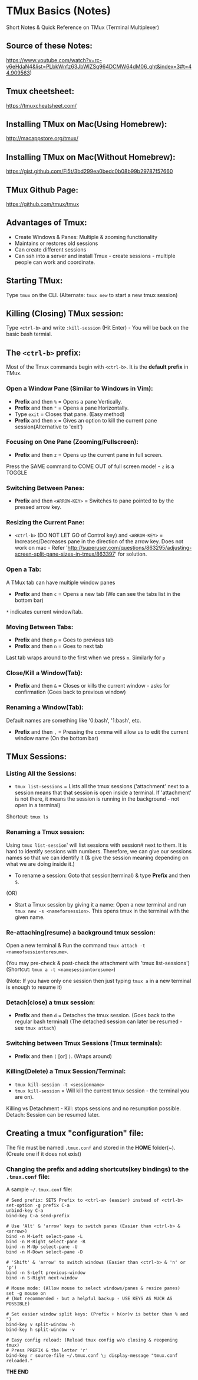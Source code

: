# TMux Basics (Notes)
Short Notes &amp; Quick Reference on TMux (Terminal Multiplexer)

## Source of these Notes: 

https://www.youtube.com/watch?v=rc-v6eHdaN4&list=PLbkWnfz63JbWlZSq964DCMW64dM06_qht&index=3#t=44.909563)

## Tmux cheetsheet: 

https://tmuxcheatsheet.com/

## Installing TMux on Mac(Using Homebrew):

http://macappstore.org/tmux/

## Installing TMux on Mac(Without Homebrew):

https://gist.github.com/Fi5t/3bd299ea0bedc0b08b99b29787f57660

## TMux Github Page:

https://github.com/tmux/tmux

## Advantages of Tmux:

- Create Windows & Panes: Multiple & zooming functionality
- Maintains or restores old sessions
- Can create different sessions
- Can ssh into a server and install Tmux - create sessions - multiple people can work and coordinate.

## Starting TMux:

Type `tmux` on the CLI. (Alternate: `tmux new` to start a new tmux session)

## Killing (Closing) TMux session:

Type `<ctrl-b>` and write `:kill-session` (Hit Enter) - You will be back on the basic bash termial.

## The `<ctrl-b>` prefix:

Most of the Tmux commands begin with `<ctrl-b>`. It is the **default prefix** in TMux.

### Open a Window Pane (Similar to Windows in Vim):

- **Prefix** and then `%` = Opens a pane Vertically.
- **Prefix** and then `"` = Opens a pane Horizontally.
- Type `exit`             = Closes that pane. (Easy method)
- **Prefix** and then `x` = Gives an option to kill the current pane session(Alternative to 'exit')

### Focusing on One Pane (Zooming/Fullscreen):

- **Prefix** and then `z` = Opens up the current pane in full screen.

Press the SAME command to COME OUT of full screen mode! - `z` is a TOGGLE

### Switching Between Panes:

- **Prefix** and then `<ARROW-KEY>`     = Switches to pane pointed to by the pressed arrow key.

### Resizing the Current Pane:

- `<ctrl-b>` (DO NOT LET GO of Control key) and `<ARROW-KEY>`     = Increases/Decreases pane in the direction of the arrow key. Does not work on mac - Refer 'http://superuser.com/questions/863295/adjusting-screen-split-pane-sizes-in-tmux/863397' for solution. 

### Open a Tab:

A TMux tab can have multiple window panes

- **Prefix** and then `c`     = Opens a new tab (We can see the tabs list in the bottom bar) 

`*` indicates current window/tab.

### Moving Between Tabs:

- **Prefix** and then `p`     = Goes to previous tab
- **Prefix** and then `n`     = Goes to next tab

Last tab wraps around to the first when we press `n`. Similarly for `p`

### Close/Kill a Window(Tab):

- **Prefix** and then `&`     = Closes or kills the current window - asks for confirmation (Goes back to previous window)

### Renaming a Window(Tab):

Default names are something like '0:bash', '1:bash', etc.

- **Prefix** and then `,`     = Pressing the comma will allow us to edit the current window name (On the bottom bar)

## TMux Sessions:

### Listing All the Sessions:

- `tmux list-sessions`    = Lists all the tmux sessions ('attachment' next to a session means that that session is open inside a terminal. If 'attachment' is not there, it means the session is running in the background - not open in a terminal) 

Shortcut: `tmux ls`

### Renaming a Tmux session:

Using `tmux list-session`' will list sessions with session# next to them. It is hard to identify sessions with numbers. Therefore, we can give our sessions names so that we can identify it (& give the session meaning depending on what we are doing inside it.)

- To rename a session: Goto that session(terminal) & type **Prefix** and then `$`.

(OR)

- Start a Tmux session by giving it a name: Open a new terminal and run `tmux new -s <nameforsession>`. This opens tmux in the terminal with the given name.

### Re-attaching(resume) a background tmux session:

Open a new terminal & Run the command `tmux attach -t <nameofsessiontoresume>`.

(You may pre-check & post-check the attachment with 'tmux list-sessions') (Shortcut: `tmux a -t <namesessiontoresume>`)

(Note: If you have only one session then just typing `tmux a` in a new terminal is enough to resume it)

### Detach(close) a tmux session:

- **Prefix** and then `d`   = Detaches the tmux session. (Goes back to the regular bash terminal) (The detached session can later be resumed - see `tmux attach`)

### Switching between Tmux Sessions (Tmux terminals):

- **Prefix** and then `(` [or] `)`. (Wraps around)

### Killing(Delete) a Tmux Session/Terminal:

- `tmux kill-session -t <sessionname>`
- `tmux kill-session`   = Will kill the current tmux session - the terminal you are on).

Killing vs Detachment - Kill: stops sessions and no resumption possible. Detach: Session can be resumed later.

## Creating a tmux "configuration" file:

The file must be named `.tmux.conf` and stored in the **HOME** folder(~). (Create one if it does not exist)

### Changing the prefix and adding shortcuts(key bindings) to the `.tmux.conf` file:

A sample `~/.tmux.conf` file:

```
# Send prefix: SETS Prefix to <ctrl-a> (easier) instead of <ctrl-b>
set-option -g prefix C-a
unbind-key C-a
bind-key C-a send-prefix

# Use 'Alt' & 'arrow' keys to switch panes (Easier than <ctrl-b> & <arrow>)
bind -n M-Left select-pane -L
bind -n M-Right select-pane -R
bind -n M-Up select-pane -U
bind -n M-Down select-pane -D

# 'Shift' & 'arrow' to switch windows (Easier than <ctrl-b> & 'n' or 'p')
bind -n S-Left previous-window
bind -n S-Right next-window

# Mouse mode: (Allow mouse to select windows/panes & resize panes)
set -g mouse on
# (Not recommended - but a helpful backup - USE KEYS AS MUCH AS POSSIBLE)

# Set easier window split keys: (Prefix + h(or)v is better than % and ")
bind-key v split-window -h
bind-key h split-window -v

# Easy config reload: (Reload tmux config w/o closing & reopening tmux)
# Press PREFIX & the letter 'r'
bind-key r source-file ~/.tmux.conf \; display-message "tmux.conf reloaded." 
```
**THE END**
